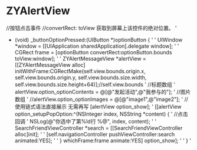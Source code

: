 # ZYAlertView
//按钮点击事件
//convertRect: toView 获取到屏幕上该控件的绝对位置。
'
- (void) _buttonOptionPressed:(UIButton *)optionButton {
'
'
    UIWindow *window = [[UIApplication sharedApplication].delegate window];
    '
    '
    CGRect frame = [optionButton convertRect:optionButton.bounds toView:window];
    '
    '
    ZYAlertMessageView *alertView = [[ZYAlertMessageView alloc] initWithFrame:CGRectMake(self.view.bounds.origin.x, self.view.bounds.origin.y, self.view.bounds.size.width, self.view.bounds.size.height+64)];//self.view.bounds
    '
    //标题数组
    '
    alertView.option_optionContents = @[@"发起活动",@"我参与的"];
    '
    //图片数组
    '
    //alertView.option_optionImages = @[@"image1",@"image2"];
    '
    //使用链式语法直接展示 无需再写 [alertView option_show];
    '
    [[alertView option_setupPopOption:^(NSInteger index, NSString *content) {
    '
    //点击回调
    '
        NSLog(@"你选中了第%ld行 %@", index, content);
        '
        '
        SearchFriendViewController *search = [[SearchFriendViewController alloc]init];
        '
        '
        [self.navigationController pushViewController:search animated:YES];
        '
        '
    } whichFrame:frame animate:YES] option_show];
    '
    '
}
'

